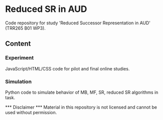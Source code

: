 # Reduced SR in AUD

Code repository for study 'Reduced Successor Representation in AUD' (TRR265 B01 WP3).

## Content
### Experiment
JavaScript/HTML/CSS code for pilot and final online studies.
### Simulation
Python code to simulate behavior of MB, MF, SR, reduced SR algorithms in task.

*** Disclaimer ***
Material in this repository is not licensed and cannot be used without permission.